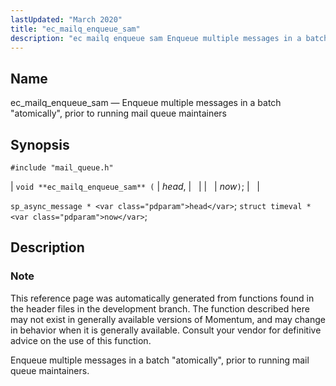 ```yaml
---
lastUpdated: "March 2020"
title: "ec_mailq_enqueue_sam"
description: "ec mailq enqueue sam Enqueue multiple messages in a batch atomically prior to running mail queue maintainers void ec mailq enqueue sam head now sp async message head struct timeval now This reference page was automatically generated from functions found in the header files in the development branch The function..."
---
```


<a name="apis.ec_mailq_enqueue_sam"></a> 
## Name

ec_mailq_enqueue_sam — Enqueue multiple messages in a batch "atomically", prior to running mail queue maintainers

## Synopsis

`#include "mail_queue.h"`

| `void **ec_mailq_enqueue_sam** (` | <var class="pdparam">head</var>, |   |
|   | <var class="pdparam">now</var>`)`; |   |

`sp_async_message * <var class="pdparam">head</var>`;
`struct timeval * <var class="pdparam">now</var>`;<a name="idp54379968"></a> 
## Description

### Note

This reference page was automatically generated from functions found in the header files in the development branch. The function described here may not exist in generally available versions of Momentum, and may change in behavior when it is generally available. Consult your vendor for definitive advice on the use of this function.

Enqueue multiple messages in a batch "atomically", prior to running mail queue maintainers.